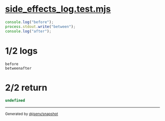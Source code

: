 # [side_effects_log.test.mjs](../side_effects_log.test.mjs)

```js
console.log("before");
process.stdout.write("between");
console.log("after");
```

# 1/2 logs

```console
before
betweenafter
```

# 2/2 return

```js
undefined
```

---

<sub>
  Generated by <a href="https://github.com/jsenv/core/tree/main/packages/independent/snapshot">@jsenv/snapshot</a>
</sub>
